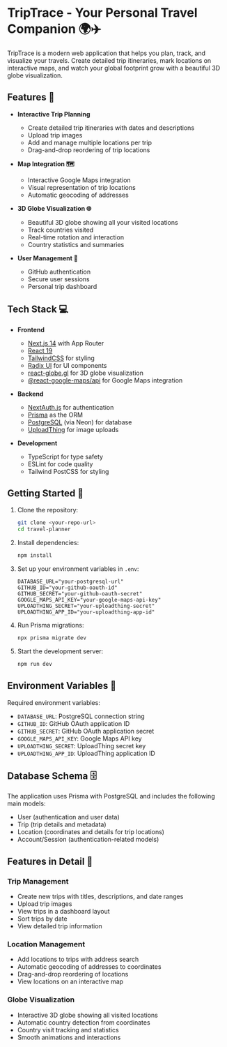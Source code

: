 # TripTrace - Your Personal Travel Companion 🌍✈️

TripTrace is a modern web application that helps you plan, track, and visualize your travels. Create detailed trip itineraries, mark locations on interactive maps, and watch your global footprint grow with a beautiful 3D globe visualization.

## Features 🌟

- **Interactive Trip Planning**
  - Create detailed trip itineraries with dates and descriptions
  - Upload trip images
  - Add and manage multiple locations per trip
  - Drag-and-drop reordering of trip locations

- **Map Integration 🗺️**
  - Interactive Google Maps integration
  - Visual representation of trip locations
  - Automatic geocoding of addresses

- **3D Globe Visualization 🌐**
  - Beautiful 3D globe showing all your visited locations
  - Track countries visited
  - Real-time rotation and interaction
  - Country statistics and summaries

- **User Management 👤**
  - GitHub authentication
  - Secure user sessions
  - Personal trip dashboard

## Tech Stack 💻

- **Frontend**
  - [Next.js 14](https://nextjs.org/) with App Router
  - [React 19](https://react.dev/)
  - [TailwindCSS](https://tailwindcss.com/) for styling
  - [Radix UI](https://www.radix-ui.com/) for UI components
  - [react-globe.gl](https://github.com/vasturiano/react-globe.gl) for 3D globe visualization
  - [@react-google-maps/api](https://github.com/JustFly1984/react-google-maps-api) for Google Maps integration

- **Backend**
  - [NextAuth.js](https://next-auth.js.org/) for authentication
  - [Prisma](https://www.prisma.io/) as the ORM
  - [PostgreSQL](https://www.postgresql.org/) (via Neon) for database
  - [UploadThing](https://uploadthing.com/) for image uploads

- **Development**
  - TypeScript for type safety
  - ESLint for code quality
  - Tailwind PostCSS for styling

## Getting Started 🚀

1. Clone the repository:
   ```bash
   git clone <your-repo-url>
   cd travel-planner
   ```

2. Install dependencies:
   ```bash
   npm install
   ```

3. Set up your environment variables in `.env`:
   ```
   DATABASE_URL="your-postgresql-url"
   GITHUB_ID="your-github-oauth-id"
   GITHUB_SECRET="your-github-oauth-secret"
   GOOGLE_MAPS_API_KEY="your-google-maps-api-key"
   UPLOADTHING_SECRET="your-uploadthing-secret"
   UPLOADTHING_APP_ID="your-uploadthing-app-id"
   ```

4. Run Prisma migrations:
   ```bash
   npx prisma migrate dev
   ```

5. Start the development server:
   ```bash
   npm run dev
   ```

## Environment Variables 🔑

Required environment variables:

- `DATABASE_URL`: PostgreSQL connection string
- `GITHUB_ID`: GitHub OAuth application ID
- `GITHUB_SECRET`: GitHub OAuth application secret
- `GOOGLE_MAPS_API_KEY`: Google Maps API key
- `UPLOADTHING_SECRET`: UploadThing secret key
- `UPLOADTHING_APP_ID`: UploadThing application ID

## Database Schema 🗄️

The application uses Prisma with PostgreSQL and includes the following main models:

- User (authentication and user data)
- Trip (trip details and metadata)
- Location (coordinates and details for trip locations)
- Account/Session (authentication-related models)

## Features in Detail 📝

### Trip Management
- Create new trips with titles, descriptions, and date ranges
- Upload trip images
- View trips in a dashboard layout
- Sort trips by date
- View detailed trip information

### Location Management
- Add locations to trips with address search
- Automatic geocoding of addresses to coordinates
- Drag-and-drop reordering of locations
- View locations on an interactive map

### Globe Visualization
- Interactive 3D globe showing all visited locations
- Automatic country detection from coordinates
- Country visit tracking and statistics
- Smooth animations and interactions






